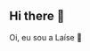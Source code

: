 ## Hi there 👋

<!--
**LaiseNeves/LaiseNeves** is a ✨ _special_ ✨ repository because its `README.md` (this file) appears on your GitHub profile.

Here are some ideas to get you started:

- 🔭 I’m currently working on ...
- 🌱 I’m currently learning ...
- 👯 I’m looking to collaborate on ...
- 🤔 I’m looking for help with ...
- 💬 Ask me about ...
- 📫 How to reach me: ...
- 😄 Pronouns: ...
- ⚡ Fun fact: ...
-->

 Oi, eu sou a Laíse 👋

<!--
🎓 Estudante de Análise e Desenvolvimento de Sistemas | Arte-Educadora com Transição para Tecnologia


🐍 Python
☕ POO Java
🖥️ HTML, CSS e JS
🌩️ Cloud Computing 
📲 UX e UI 
